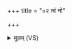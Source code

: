 +++
title = "०२ त्वं नो"

+++
<details><summary>मूलम् (VS)</summary>

त्वं नो॒ नभ॑सस्पत॒ ऊर्जं॑ गृ॒हेषु॑ धारय। आ पु॒ष्टमे॒त्वा वसु॑ ॥
</details>